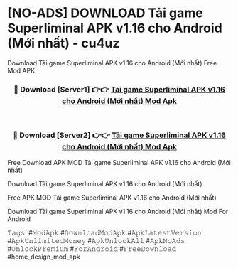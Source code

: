 # [NO-ADS] DOWNLOAD Tải game Superliminal APK v1.16 cho Android (Mới nhất) - cu4uz
Download Tải game Superliminal APK v1.16 cho Android (Mới nhất) Free Mod APK

<div align="center">
<h3>🔴 Download [Server1] 👉👉 <a href="https://apk-comot.site?title=Tải_game_Superliminal_APK_v1.16_cho_Android_(Mới_nhất)">Tải game Superliminal APK v1.16 cho Android (Mới nhất) Mod Apk</a></h3><br>

<h3>🔴 Download [Server2] 👉👉 <a href="https://apk-comot.site?title=Tải_game_Superliminal_APK_v1.16_cho_Android_(Mới_nhất)">Tải game Superliminal APK v1.16 cho Android (Mới nhất) Mod Apk</a></h3>
</div>


Free Download APK MOD Tải game Superliminal APK v1.16 cho Android (Mới nhất)

Download Tải game Superliminal APK v1.16 cho Android (Mới nhất) 

Free APK MOD Tải game Superliminal APK v1.16 cho Android (Mới nhất) 

Download Tải game Superliminal APK v1.16 cho Android (Mới nhất) Mod For Android

𝚃𝚊𝚐𝚜: #𝙼𝚘𝚍𝙰𝚙𝚔 #𝙳𝚘𝚠𝚗𝚕𝚘𝚊𝚍𝙼𝚘𝚍𝙰𝚙𝚔 #𝙰𝚙𝚔𝙻𝚊𝚝𝚎𝚜𝚝𝚅𝚎𝚛𝚜𝚒𝚘𝚗 #𝙰𝚙𝚔𝚄𝚗𝚕𝚒𝚖𝚒𝚝𝚎𝚍𝙼𝚘𝚗𝚎𝚢 #𝙰𝚙𝚔𝚄𝚗𝚕𝚘𝚌𝚔𝙰𝚕𝚕 #𝙰𝚙𝚔𝙽𝚘𝙰𝚍𝚜 #𝚄𝚗𝚕𝚘𝚌𝚔𝙿𝚛𝚎𝚖𝚒𝚞𝚖 #𝙵𝚘𝚛𝙰𝚗𝚍𝚛𝚘𝚒𝚍 #𝙵𝚛𝚎𝚎𝙳𝚘𝚠𝚗𝚕𝚘𝚊𝚍 #home_design_mod_apk